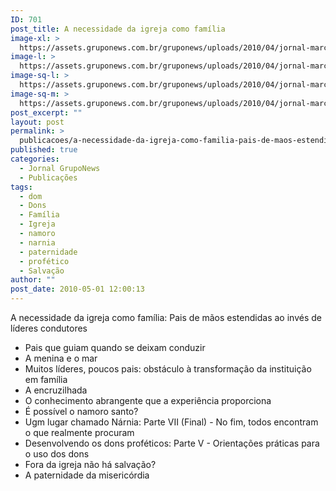 ```yaml
---
ID: 701
post_title: A necessidade da igreja como família
image-xl: >
  https://assets.gruponews.com.br/gruponews/uploads/2010/04/jornal-marco-abril-2010-capa.jpg
image-l: >
  https://assets.gruponews.com.br/gruponews/uploads/2010/04/jornal-marco-abril-2010-capa-960x720.jpg
image-sq-l: >
  https://assets.gruponews.com.br/gruponews/uploads/2010/04/jornal-marco-abril-2010-capa.jpg
image-sq-m: >
  https://assets.gruponews.com.br/gruponews/uploads/2010/04/jornal-marco-abril-2010-capa-720x720.jpg
post_excerpt: ""
layout: post
permalink: >
  publicacoes/a-necessidade-da-igreja-como-familia-pais-de-maos-estendidas-ao-inves-de-lideres-condutores.html
published: true
categories:
  - Jornal GrupoNews
  - Publicações
tags:
  - dom
  - Dons
  - Família
  - Igreja
  - namoro
  - narnia
  - paternidade
  - profético
  - Salvação
author: ""
post_date: 2010-05-01 12:00:13
---
```

A necessidade da igreja como família: Pais de mãos estendidas ao invés de líderes condutores

- Pais que guiam quando se deixam conduzir
- A menina e o mar
- Muitos líderes, poucos pais: obstáculo à transformação da instituição em família
- A encruzilhada
- O conhecimento abrangente que a experiência proporciona
- É possível o namoro santo?
- Ugm lugar chamado Nárnia: Parte VII (Final) - No fim, todos encontram o que realmente procuram
- Desenvolvendo os dons proféticos: Parte V - Orientações práticas para o uso dos dons
- Fora da igreja não há salvação?
- A paternidade da misericórdia
